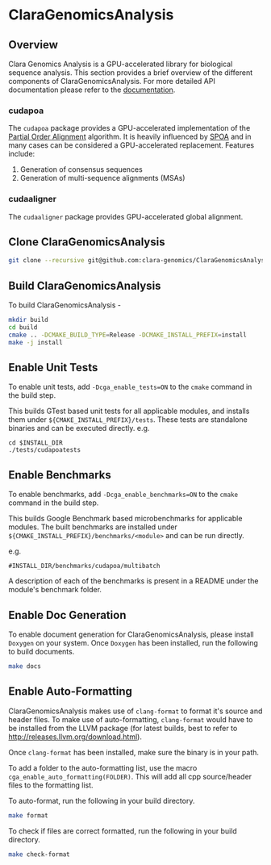 # ClaraGenomicsAnalysis

## Overview

Clara Genomics Analysis is a GPU-accelerated library for biological sequence analysis. This section provides a brief overview of the different components of ClaraGenomicsAnalysis.
For more detailed API documentation please refer to the [documentation](#enable-doc-generation).

### cudapoa

The `cudapoa` package provides a GPU-accelerated implementation of the [Partial Order Alignment](https://simpsonlab.github.io/2015/05/01/understanding-poa/)
algorithm. It is heavily influenced by [SPOA](https://github.com/rvaser/spoa) and in many cases can be considered a GPU-accelerated replacement. Features include:

1. Generation of consensus sequences
2. Generation of multi-sequence alignments (MSAs)

### cudaaligner

The `cudaaligner` package provides GPU-accelerated global alignment.

## Clone ClaraGenomicsAnalysis
```bash
git clone --recursive git@github.com:clara-genomics/ClaraGenomicsAnalysis.git
```

## Build ClaraGenomicsAnalysis
To build ClaraGenomicsAnalysis -

```bash
mkdir build
cd build
cmake .. -DCMAKE_BUILD_TYPE=Release -DCMAKE_INSTALL_PREFIX=install
make -j install
```

## Enable Unit Tests
To enable unit tests, add `-Dcga_enable_tests=ON` to the `cmake` command in the build step.

This builds GTest based unit tests for all applicable modules, and installs them under
`${CMAKE_INSTALL_PREFIX}/tests`. These tests are standalone binaries and can be executed
directly.
e.g.

```
cd $INSTALL_DIR
./tests/cudapoatests
```

## Enable Benchmarks
To enable benchmarks, add `-Dcga_enable_benchmarks=ON` to the `cmake` command in the build step.

This builds Google Benchmark based microbenchmarks for applicable modules. The built benchmarks
are installed under `${CMAKE_INSTALL_PREFIX}/benchmarks/<module>` and can be run directly.

e.g.
```
#INSTALL_DIR/benchmarks/cudapoa/multibatch
```

A description of each of the benchmarks is present in a README under the module's benchmark folder.

## Enable Doc Generation
To enable document generation for ClaraGenomicsAnalysis, please install `Doxygen` on your system. Once
`Doxygen` has been installed, run the following to build documents.

```bash
make docs
```

## Enable Auto-Formatting
ClaraGenomicsAnalysis makes use of `clang-format` to format it's source and header files. To make use of
auto-formatting, `clang-format` would have to be installed from the LLVM package (for latest builds,
best to refer to http://releases.llvm.org/download.html).

Once `clang-format` has been installed, make sure the binary is in your path.

To add a folder to the auto-formatting list, use the macro `cga_enable_auto_formatting(FOLDER)`. This
will add all cpp source/header files to the formatting list.

To auto-format, run the following in your build directory.

```bash
make format
```

To check if files are correct formatted, run the following in your build directory.

```bash
make check-format
```
